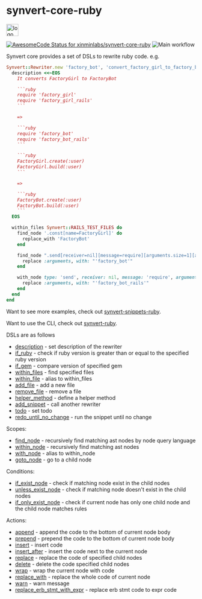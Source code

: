 # synvert-core-ruby

<img src="https://synvert.xinminlabs.com/img/logo_96.png" alt="logo" width="32" height="32" />

[![AwesomeCode Status for xinminlabs/synvert-core-ruby](https://awesomecode.io/projects/033f7f02-7b22-41c3-a902-fca37f1ec72a/status)](https://awesomecode.io/repos/xinminlabs/synvert-core-ruby)
![Main workflow](https://github.com/xinminlabs/synvert-core-ruby/actions/workflows/main.yml/badge.svg)

Synvert core provides a set of DSLs to rewrite ruby code. e.g.

```ruby
Synvert::Rewriter.new 'factory_bot', 'convert_factory_girl_to_factory_bot' do
  description <<~EOS
    It converts FactoryGirl to FactoryBot

    ```ruby
    require 'factory_girl'
    require 'factory_girl_rails'
    ```

    =>

    ```ruby
    require 'factory_bot'
    require 'factory_bot_rails'
    ```

    ```ruby
    FactoryGirl.create(:user)
    FactoryGirl.build(:user)
    ```

    =>

    ```ruby
    FactoryBot.create(:user)
    FactoryBot.build(:user)
    ```
  EOS

  within_files Synvert::RAILS_TEST_FILES do
    find_node '.const[name=FactoryGirl]' do
      replace_with 'FactoryBot'
    end

    find_node ".send[receiver=nil][message=require][arguments.size=1][arguments.first='factory_girl']" do
      replace :arguments, with: "'factory_bot'"
    end

    with_node type: 'send', receiver: nil, message: 'require', arguments: { size: 1, first: "'factory_girl_rails'" } do
      replace :arguments, with: "'factory_bot_rails'"
    end
  end
end
```

Want to see more examples, check out [synvert-snippets-ruby](https://github.com/xinminlabs/synvert-snippets-ruby).

Want to use the CLI, check out [synvert-ruby](https://github.com/xinminlabs/synvert-ruby).

DSLs are as follows

* [description](./Synvert/Core/Rewriter.html#description-instance_method) - set description of the rewriter
* [if_ruby](./Synvert/Core/Rewriter.html#if_ruby-instance_method) - check if ruby version is greater than or equal to the specified ruby version
* [if_gem](./Synvert/Core/Rewriter.html#if_gem-instance_method) - compare version of specified gem
* [within_files](./Synvert/Core/Rewriter.html#within_files-instance_method) - find specified files
* [within_file](./Synvert/Core/Rewriter.html#within_file-instance_method) - alias to within_files
* [add_file](./Synvert/Core/Rewriter.html#add_file-instance_method) - add a new file
* [remove_file](./Synvert/Core/Rewriter.html#remove_file-instance_method) - remove a file
* [helper_method](./Synvert/Core/Rewriter.html#helper_method-instance_method) - define a helper method
* [add_snippet](./Synvert/Core/Rewriter.html#add_snippet-instance_method) - call another rewriter
* [todo](./Synvert/Core/Rewriter.html#todo-instance_method) - set todo
* [redo_until_no_change](./Synvert/Core/Rewriter.html#redo_until_no_change-instance_method) - run the snippet until no change

Scopes:

* [find_node](./Synvert/Core/Rewriter/Instance.html#find_node-instance_method) - recursively find matching ast nodes by node query language
* [within_node](./Synvert/Core/Rewriter/Instance.html#within_node-instance_method) - recursively find matching ast nodes
* [with_node](./Synvert/Core/Rewriter/Instance.html#with_node-instance_method) - alias to within_node
* [goto_node](./Synvert/Core/Rewriter/Instance.html#goto_node-instance_method) - go to a child node

Conditions:

* [if_exist_node](./Synvert/Core/Rewriter/Instance.html#if_exist_node-instance_method) - check if matching node exist in the child nodes
* [unless_exist_node](./Synvert/Core/Rewriter/Instance.html#unless_exist_node-instance_method) - check if matching node doesn't exist in the child nodes
* [if_only_exist_node](./Synvert/Core/Rewriter/Instance.html#if_only_exist_node-instance_method) - check if current node has only one child node and the child node matches rules

Actions:

* [append](./Synvert/Core/Rewriter/Instance.html#append-instance_method) - append the code to the bottom of current node body
* [prepend](./Synvert/Core/Rewriter/Instance.html#prepend-instance_method) - prepend the code to the bottom of current node body
* [insert](./Synvert/Core/Rewriter/Instance.html#insert-instance_method) - insert code
* [insert_after](./Synvert/Core/Rewriter/Instance.html#insert_after-instance_method) - insert the code next to the current node
* [replace](./Synvert/Core/Rewriter/Instance.html#replace-instance_method) - replace the code of specified child nodes
* [delete](./Synvert/Core/Rewriter/Instance.html#delete-instance_method) - delete the code specified child nodes
* [wrap](./Synvert/Core/Rewriter/Instance.html#wrap-instance_method) - wrap the current node with code
* [replace_with](./Synvert/Core/Rewriter/Instance.html#replace_with-instance_method) - replace the whole code of current node
* [warn](./Synvert/Core/Rewriter/Instance.html#warn-instance_method) - warn message
* [replace_erb_stmt_with_expr](./Synvert/Core/Rewriter/Instance.html#replace_erb_stmt_with_expr-instance_method) - replace erb stmt code to expr code
